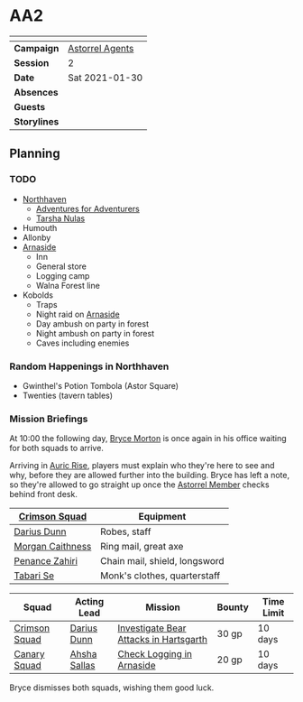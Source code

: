 # AA2

| []() | |
| --- | --- |
| **Campaign** | [Astorrel Agents](../README.md) |
| **Session** | 2 |
| **Date** | Sat 2021-01-30 |
| **Absences** | |
| **Guests** | |
| **Storylines** | |

## Planning

### TODO

- [Northhaven](../../../astarus/civilisations/kingdom-of-astor/settlements/northhaven/README.md)
  - [Adventures for Adventurers](../../../astarus/civilisations/kingdom-of-astor/settlements/northhaven/places/adventures-for-adventurers.md)
  - [Tarsha Nulas](../../../astarus/people/tarsha-nulas.md)
- Humouth
- Allonby
- [Arnaside](../../../astarus/civilisations/kingdom-of-astor/settlements/arnaside/README.md)
  - Inn
  - General store
  - Logging camp
  - Walna Forest line
- Kobolds
  - Traps
  - Night raid on [Arnaside](../../../astarus/civilisations/kingdom-of-astor/settlements/arnaside/README.md)
  - Day ambush on party in forest
  - Night ambush on party in forest
  - Caves including enemies

### Random Happenings in Northhaven

- Gwinthel's Potion Tombola (Astor Square)
- Twenties (tavern tables)

### Mission Briefings

At 10:00 the following day, [Bryce Morton](../../../astarus/people/bryce-morton.md) is once again in his office waiting for both squads to arrive.

Arriving in [Auric Rise](../../../astarus/civilisations/kingdom-of-astor/settlements/northhaven/places/auric-rise.md), players must explain who they're here to see and why, before they are allowed further into the building. Bryce has left a note, so they're allowed to go straight up once the [Astorrel Member](../../../astarus/civilisations/kingdom-of-astor/organisations/astorrel/ranks/1-member.md) checks behind front desk.

| [Crimson Squad](../../../astarus/civilisations/kingdom-of-astor/organisations/astorrel/squads/ruby.md) | Equipment |
| --- | --- |
| [Darius Dunn](../../../astarus/people/darius-dunn.md) | Robes, staff |
| [Morgan Caithness](../../../astarus/people/morgan-caithness.md) | Ring mail, great axe |
| [Penance Zahiri](../../../astarus/people/penance-zahiri.md) | Chain mail, shield, longsword |
| [Tabari Se](../../../astarus/people/tabari-se.md) | Monk's clothes, quarterstaff |

| Squad | Acting Lead | Mission | Bounty | Time Limit |
| --- | --- | --- | --- | --- |
| [Crimson Squad](../../../astarus/civilisations/kingdom-of-astor/organisations/astorrel/squads/ruby.md) | [Darius Dunn](../../../astarus/people/darius-dunn.md) | [Investigate Bear Attacks in Hartsgarth](../storylines/investigate-bear-attacks-in-hartsgarth.md) | 30 gp | 10 days |
| [Canary Squad](../../../astarus/civilisations/kingdom-of-astor/organisations/astorrel/squads/canary.md) | [Ahsha Sallas](../../../astarus/people/ahsha-sallas.md) | [Check Logging in Arnaside](../storylines/check-logging-in-arnaside.md) | 20 gp | 10 days |

Bryce dismisses both squads, wishing them good luck.
